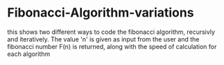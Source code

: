 # Fibonacci-Algorithm-variations
this shows two different ways to code the fibonacci algorithm, recursivly and iteratively. The value 'n' is given as input from the user and the fibonacci number F(n) is returned, along with the speed of calculation for each algorithm
